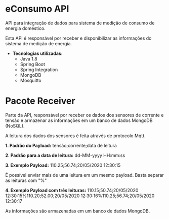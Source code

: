 # eConsumo API
API para integração de dados para sistema de medição de consumo de energia doméstico.

Esta API é responsável por receber e disponibilizar as informações do sistema de medição de energia.

- **Tecnologias utilizadas:**
  * Java 1.8
  * Spring Boot
  * Spring Integration
  * MongoDB
  * Mosquitto

# Pacote Receiver
Parte da API, responsável por receber os dados dos sensores de corrente e tensão e armazenar as informações em um banco de dados MongoDB (NoSQL).

A leitura dos dados dos sensores é feita através de protocolo Mqtt.

**1. Padrão do Payload:** tensão;corrente;data de leitura

**2. Padrão para a data de leitura:** dd-MM-yyyy HH:mm:ss

**3. Exemplo Payload:** 110.25;56.74;20/05/2020 12:30:15

É possível enviar mais de uma leitura em um mesmo payload. Basta separar as leituras com "%"

**4. Exemplo Payload com três leituras:** 110.15;50.74;20/05/2020 12:30:15%110.20;52.00;20/05/2020 12:30:16%110.25;56.74;20/05/2020 12:30:17

As informações são armazenadas em um banco de dados MongoDB.


